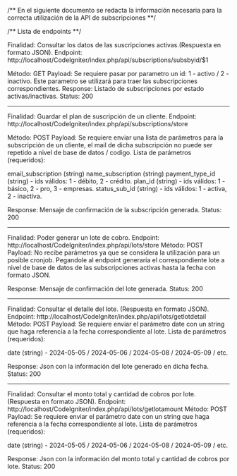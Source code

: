 /** En el siguiente documento se redacta la información necesaria para la correcta utilización de la API de subscripciones **/

/** Lista de endpoints **/

Finalidad: Consultar los datos de las suscripciones activas.(Respuesta en formato JSON).
Endpoint: http://localhost/CodeIgniter/index.php/api/subscriptions/subsbyid/$1 

Método: GET
Payload: Se requiere pasar por parametro un id: 1 - activo / 2 - inactivo. Este parametro se utilizará para traer las subscripciones correspondientes.
Response: Listado de subscripciones por estado activas/inactivas.
Status: 200

------

Finalidad: Guardar el plan de suscripción de un cliente.
Endpoint: http://localhost/CodeIgniter/index.php/api/subscriptions/store

Método: POST
Payload: Se requiere enviar una lista de parámetros para la subscripción de un cliente, el mail de dicha subscripción no puede ser repetido a nivel de base de datos / codigo.
Lista de parámetros (requeridos):

email_subscription (string)
name_subscription (string)
payment_type_id (string) - ids válidos: 1 - débito, 2 - crédito.
plan_id (string) - ids válidos: 1 - básico, 2 - pro, 3 - empresas.
status_sub_id (string) - ids válidos: 1 - activa, 2 - inactiva.

Response: Mensaje de confirmación de la subscripción generada. 
Status: 200

------

Finalidad: Poder generar un lote de cobro.
Endpoint: http://localhost/CodeIgniter/index.php/api/lots/store
Método: POST
Payload: No recibe parámetros ya que se considera la utilización para un posible cronjob. Pegandole al endpoint generaría el correspondiente lote a nivel de base de datos de las subscripciones activas hasta la fecha con formato JSON.

Response: Mensaje de confirmación del lote generada. 
Status: 200

------

Finalidad: Consultar el detalle del lote. (Respuesta en formato JSON).
Endpoint: http://localhost/CodeIgniter/index.php/api/lots/getlotdetail
Método: POST
Payload: Se requiere enviar el parámetro date con un string que haga referencia a la fecha correspondiente al lote.
Lista de parámetros (requeridos):

date (string) - 2024-05-05 / 2024-05-06 / 2024-05-08 / 2024-05-09 / etc.

Response: Json con la información del lote generado en dicha fecha.
Status: 200

------

Finalidad: Consultar el monto total y cantidad de cobros por lote. (Respuesta en formato JSON).
Endpoint: http://localhost/CodeIgniter/index.php/api/lots/getlotamount
Método: POST
Payload: Se requiere enviar el parámetro date con un string que haga referencia a la fecha correspondiente al lote.
Lista de parámetros (requeridos):

date (string) - 2024-05-05 / 2024-05-06 / 2024-05-08 / 2024-05-09 / etc.

Response: Json con la información del monto total y cantidad de cobros por lote.
Status: 200














